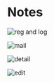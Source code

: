 # Notes

![reg and log](https://user-images.githubusercontent.com/47485482/87306454-ab885a80-c535-11ea-9bb7-c20e2457a6af.png)

![mail](https://user-images.githubusercontent.com/47485482/87307566-78df6180-c537-11ea-80b7-01d0996e3f4f.png)

![detail](https://user-images.githubusercontent.com/47485482/87307723-b643ef00-c537-11ea-8eaf-3051805eb2a9.png)


![edit](https://user-images.githubusercontent.com/47485482/87306445-a7f4d380-c535-11ea-840d-07bf6fdb1f27.png)







